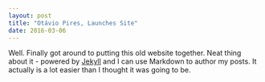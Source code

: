 ```yaml
---
layout: post 
title: "Otávio Pires, Launches Site"
date: 2016-03-06
---
```

Well. Finally got around to putting this old website together. Neat thing about it - powered by [Jekyll](http://jekyllrb.com) and I can use Markdown to author my posts. It actually is a lot easier than I thought it was going to be.
